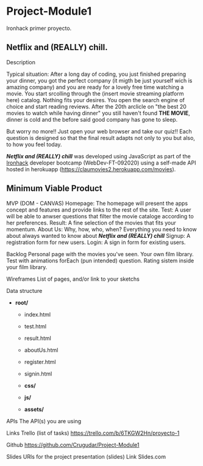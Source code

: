 # Project-Module1
Ironhack primer proyecto.

## Netflix and (REALLY) chill.
Description

Typical situation: After a long day of coding, you just finished preparing your dinner, you got the perfect company (it migth be just yourself wich is amazing company) and you are ready for a lovely free time watching a movie. You start srcolling through the (insert movie streaming platform here) catalog. Nothing fits your desires. You open the search engine of choice and start reading reviews. After the 20th arclicle on "the best 20 movies to watch while having dinner" you still haven't found **THE MOVIE**, dinner is cold and the before said good company has gone to sleep.

But worry no more!! Just open your web browser and take our quiz!! Each question is designed so that the final result adapts not only to you but also, to how you feel today. 

***Netflix and (REALLY) chill***  was developed using JavaScript as part of the [Ironhack](https://www.ironhack.com/) developer bootcamp (WebDev-FT-092020) using a self-made API hosted in herokuapp (https://claumovies2.herokuapp.com/movies).

## Minimum Viable Product

MVP (DOM - CANVAS)
Homepage: The homepage will present the apps concept and features and provide links to the rest of the site.
Test: A user will be able to anwser questions that filter the movie cataloge according to her preferences.
Result: A fine selection of the movies that fits your momentum.
About Us: Why, how, who, when? Everything you need to know about always wanted to know about ***Netflix and (REALLY) chill*** 
Signup: A registration form for new users.
Login: A sign in form for existing users.

Backlog
Personal page with the movies you've seen. Your own film library.
Test with animations forEach (pun intended) question.
Rating sistem inside your film library.

Wireframes
List of pages, and/or link to your sketchs

Data structure
- **root/**
     - index.html
     - test.html
     - result.html
     - aboutUs.html
     - register.html
     - signin.html
     - **css/**
         
     - **js/**
          
     - **assets/**
          


APIs
The API(s) you are using

Links
Trello (list of tasks)
https://trello.com/b/6TKGW2Hn/proyecto-1

Github
https://github.com/Crugudar/Project-Module1

Slides
URls for the project presentation (slides) Link Slides.com
